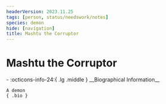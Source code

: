 ```yaml
---
headerVersion: 2023.11.25
tags: [person, status/needswork/notes]
species: demon
hide: [navigation]
title: Mashtu the Corruptor
---
```

# Mashtu the Corruptor
<div class="grid cards ext-narrow-margin ext-one-column" markdown>
- :octicons-info-24:{ .lg .middle } __Biographical Information__

    A demon  
    { .bio }

</div>


